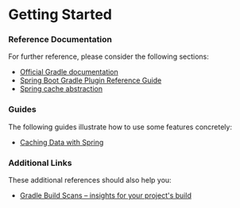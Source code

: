 # Getting Started

### Reference Documentation
For further reference, please consider the following sections:

* [Official Gradle documentation](https://docs.gradle.org)
* [Spring Boot Gradle Plugin Reference Guide](https://docs.spring.io/spring-boot/docs/2.1.8.RELEASE/gradle-plugin/reference/html/)
* [Spring cache abstraction](https://docs.spring.io/spring-boot/docs/2.1.8.RELEASE/reference/htmlsingle/#boot-features-caching)

### Guides
The following guides illustrate how to use some features concretely:

* [Caching Data with Spring](https://spring.io/guides/gs/caching/)

### Additional Links
These additional references should also help you:

* [Gradle Build Scans – insights for your project's build](https://scans.gradle.com#gradle)

